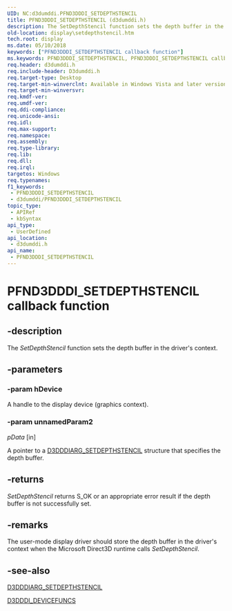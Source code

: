 ```yaml
---
UID: NC:d3dumddi.PFND3DDDI_SETDEPTHSTENCIL
title: PFND3DDDI_SETDEPTHSTENCIL (d3dumddi.h)
description: The SetDepthStencil function sets the depth buffer in the driver's context.
old-location: display\setdepthstencil.htm
tech.root: display
ms.date: 05/10/2018
keywords: ["PFND3DDDI_SETDEPTHSTENCIL callback function"]
ms.keywords: PFND3DDDI_SETDEPTHSTENCIL, PFND3DDDI_SETDEPTHSTENCIL callback, SetDepthStencil, SetDepthStencil callback function [Display Devices], UserModeDisplayDriver_Functions_0279a98e-e1a5-4e33-8ced-9ac07e5e2921.xml, d3dumddi/SetDepthStencil, display.setdepthstencil
req.header: d3dumddi.h
req.include-header: D3dumddi.h
req.target-type: Desktop
req.target-min-winverclnt: Available in Windows Vista and later versions of the Windows operating systems.
req.target-min-winversvr: 
req.kmdf-ver: 
req.umdf-ver: 
req.ddi-compliance: 
req.unicode-ansi: 
req.idl: 
req.max-support: 
req.namespace: 
req.assembly: 
req.type-library: 
req.lib: 
req.dll: 
req.irql: 
targetos: Windows
req.typenames: 
f1_keywords:
 - PFND3DDDI_SETDEPTHSTENCIL
 - d3dumddi/PFND3DDDI_SETDEPTHSTENCIL
topic_type:
 - APIRef
 - kbSyntax
api_type:
 - UserDefined
api_location:
 - d3dumddi.h
api_name:
 - PFND3DDDI_SETDEPTHSTENCIL
---
```


# PFND3DDDI_SETDEPTHSTENCIL callback function


## -description

The <i>SetDepthStencil</i> function sets the depth buffer in the driver's context.

## -parameters

### -param hDevice

A handle to the display device (graphics context).

### -param unnamedParam2

*pData* [in]

A pointer to a <a href="/windows-hardware/drivers/ddi/d3dumddi/ns-d3dumddi-_d3dddiarg_setdepthstencil">D3DDDIARG_SETDEPTHSTENCIL</a> structure that specifies the depth buffer.

## -returns

<i>SetDepthStencil</i> returns S_OK or an appropriate error result if the depth buffer is not successfully set.

## -remarks

The user-mode display driver should store the depth buffer in the driver's context when the Microsoft Direct3D runtime calls <i>SetDepthStencil</i>.

## -see-also

<a href="/windows-hardware/drivers/ddi/d3dumddi/ns-d3dumddi-_d3dddiarg_setdepthstencil">D3DDDIARG_SETDEPTHSTENCIL</a>



<a href="/windows-hardware/drivers/ddi/d3dumddi/ns-d3dumddi-_d3dddi_devicefuncs">D3DDDI_DEVICEFUNCS</a>

